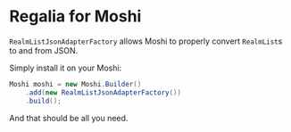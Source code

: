 # Regalia for Moshi

`RealmListJsonAdapterFactory` allows Moshi to properly convert `RealmList`s to and from JSON.

Simply install it on your Moshi:
```java
Moshi moshi = new Moshi.Builder()
    .add(new RealmListJsonAdapterFactory())
    .build();
```
And that should be all you need.
